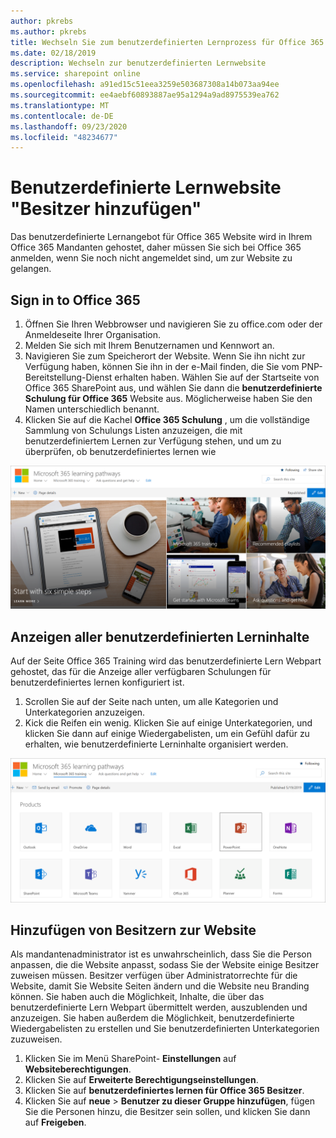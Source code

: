 ```yaml
---
author: pkrebs
ms.author: pkrebs
title: Wechseln Sie zum benutzerdefinierten Lernprozess für Office 365 Website.
ms.date: 02/18/2019
description: Wechseln zur benutzerdefinierten Lernwebsite
ms.service: sharepoint online
ms.openlocfilehash: a91ed15c51eea3259e503687308a14b073aa94ee
ms.sourcegitcommit: ee4aebf60893887ae95a1294a9ad8975539ea762
ms.translationtype: MT
ms.contentlocale: de-DE
ms.lasthandoff: 09/23/2020
ms.locfileid: "48234677"
---
```

# <a name="add-owners-custom-learning-site"></a>Benutzerdefinierte Lernwebsite "Besitzer hinzufügen"

Das benutzerdefinierte Lernangebot für Office 365 Website wird in Ihrem Office 365 Mandanten gehostet, daher müssen Sie sich bei Office 365 anmelden, wenn Sie noch nicht angemeldet sind, um zur Website zu gelangen. 

## <a name="sign-in-to-office-365"></a>Sign in to Office 365 

1.  Öffnen Sie Ihren Webbrowser und navigieren Sie zu office.com oder der Anmeldeseite Ihrer Organisation. 
2.  Melden Sie sich mit Ihrem Benutzernamen und Kennwort an.
3.  Navigieren Sie zum Speicherort der Website. Wenn Sie ihn nicht zur Verfügung haben, können Sie ihn in der e-Mail finden, die Sie vom PNP-Bereitstellung-Dienst erhalten haben. Wählen Sie auf der Startseite von Office 365 SharePoint aus, und wählen Sie dann die **benutzerdefinierte Schulung für Office 365** Website aus. Möglicherweise haben Sie den Namen unterschiedlich benannt. 
5. Klicken Sie auf die Kachel **Office 365 Schulung** , um die vollständige Sammlung von Schulungs Listen anzuzeigen, die mit benutzerdefiniertem Lernen zur Verfügung stehen, und um zu überprüfen, ob benutzerdefiniertes lernen wie 

![cg-goto.png](media/cg-goto.png)

## <a name="view-all-the-custom-learning-content"></a>Anzeigen aller benutzerdefinierten Lerninhalte
Auf der Seite Office 365 Training wird das benutzerdefinierte Lern Webpart gehostet, das für die Anzeige aller verfügbaren Schulungen für benutzerdefiniertes lernen konfiguriert ist. 

1. Scrollen Sie auf der Seite nach unten, um alle Kategorien und Unterkategorien anzuzeigen.
2. Kick die Reifen ein wenig. Klicken Sie auf einige Unterkategorien, und klicken Sie dann auf einige Wiedergabelisten, um ein Gefühl dafür zu erhalten, wie benutzerdefinierte Lerninhalte organisiert werden. 

![cg-gotoall.png](media/cg-gotoall.png)

## <a name="add-owners-to-site"></a>Hinzufügen von Besitzern zur Website
Als mandantenadministrator ist es unwahrscheinlich, dass Sie die Person anpassen, die die Website anpasst, sodass Sie der Website einige Besitzer zuweisen müssen. Besitzer verfügen über Administratorrechte für die Website, damit Sie Website Seiten ändern und die Website neu Branding können. Sie haben auch die Möglichkeit, Inhalte, die über das benutzerdefinierte Lern Webpart übermittelt werden, auszublenden und anzuzeigen. Sie haben außerdem die Möglichkeit, benutzerdefinierte Wiedergabelisten zu erstellen und Sie benutzerdefinierten Unterkategorien zuzuweisen.  

1. Klicken Sie im Menü SharePoint- **Einstellungen** auf **Websiteberechtigungen**.
2. Klicken Sie auf **Erweiterte Berechtigungseinstellungen**.
3. Klicken Sie auf **benutzerdefiniertes lernen für Office 365 Besitzer**.
4. Klicken Sie auf **neue**  >  **Benutzer zu dieser Gruppe hinzufügen**, fügen Sie die Personen hinzu, die Besitzer sein sollen, und klicken Sie dann auf **Freigeben**.

